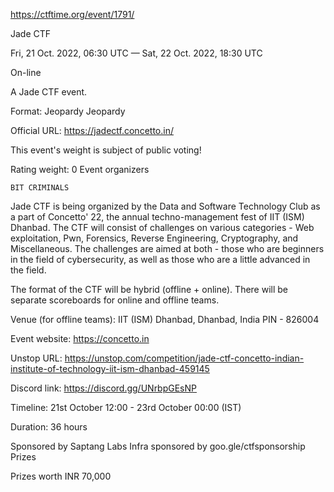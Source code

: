 https://ctftime.org/event/1791/

Jade CTF

Fri, 21 Oct. 2022, 06:30 UTC — Sat, 22 Oct. 2022, 18:30 UTC 

On-line

A Jade CTF event.

Format: Jeopardy Jeopardy

Official URL: https://jadectf.concetto.in/

This event's weight is subject of public voting!

Rating weight: 0 
Event organizers 

    BIT CRIMINALS


Jade CTF is being organized by the Data and Software Technology Club as 
a part of Concetto' 22, the annual techno-management fest of IIT (ISM) 
Dhanbad.
The CTF will consist of challenges on various categories - Web 
exploitation, Pwn, Forensics, Reverse Engineering, Cryptography, and 
Miscellaneous. The challenges are aimed at both - those who are 
beginners in the field of cybersecurity, as well as those who are a 
little advanced in the field.

The format of the CTF will be hybrid (offline + online). There will be 
separate scoreboards for online and offline teams.

Venue (for offline teams):
IIT (ISM) Dhanbad, Dhanbad, India
PIN - 826004

Event website:
https://concetto.in

Unstop URL:
https://unstop.com/competition/jade-ctf-concetto-indian-institute-of-technology-iit-ism-dhanbad-459145

Discord link: https://discord.gg/UNrbpGEsNP

Timeline:
21st October 12:00 - 23rd October 00:00 (IST)

Duration:
36 hours

Sponsored by Saptang Labs
Infra sponsored by goo.gle/ctfsponsorship
Prizes

Prizes worth INR 70,000
